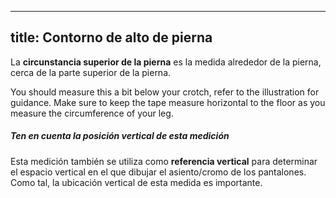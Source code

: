 ***

## title: Contorno de alto de pierna

La **circunstancia superior de la pierna** es la medida alrededor de la pierna, cerca de la parte superior de la pierna.

You should measure this a bit below your crotch, refer to the illustration for guidance. Make sure to keep the tape measure horizontal to the floor as you measure the circumference of your leg.

<Tip>

##### Ten en cuenta la posición vertical de esta medición

Esta medición también se utiliza como **referencia vertical** para determinar el espacio vertical en el que dibujar el asiento/cromo de los pantalones. Como tal, la ubicación vertical de esta medida es importante.

</Tip>
